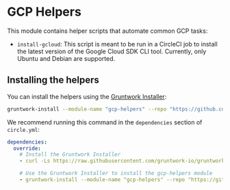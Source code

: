 # GCP Helpers

This module contains helper scripts that automate common GCP tasks:

* `install-gcloud`: This script is meant to be run in a CircleCI job to install the latest version of the Google Cloud SDK CLI tool. Currently, only Ubuntu and Debian are supported.

## Installing the helpers

You can install the helpers using the [Gruntwork Installer](https://github.com/gruntwork-io/gruntwork-installer):

```bash
gruntwork-install --module-name "gcp-helpers" --repo "https://github.com/gruntwork-io/module-ci" --tag "v0.0.1"
```

We recommend running this command in the `dependencies` section of `circle.yml`:

```yaml
dependencies:
  override:
    # Install the Gruntwork Installer
    - curl -Ls https://raw.githubusercontent.com/gruntwork-io/gruntwork-installer/master/bootstrap-gruntwork-installer.sh | bash /dev/stdin --version v0.0.16

    # Use the Gruntwork Installer to install the gcp-helpers module
    - gruntwork-install --module-name "gcp-helpers" --repo "https://github.com/gruntwork-io/terraform-aws-ci" --tag "v0.0.1"
```
